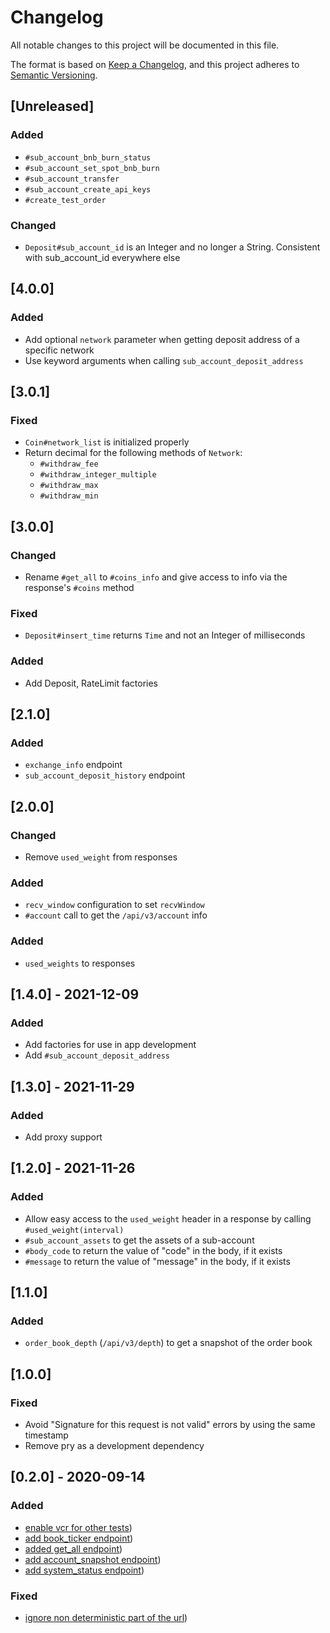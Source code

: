 # Changelog
All notable changes to this project will be documented in this file.

The format is based on [Keep a Changelog](https://keepachangelog.com/en/1.0.0/),
and this project adheres to [Semantic Versioning](https://semver.org/spec/v2.0.0.html).

## [Unreleased]
### Added
- `#sub_account_bnb_burn_status`
- `#sub_account_set_spot_bnb_burn`
- `#sub_account_transfer`
- `#sub_account_create_api_keys`
- `#create_test_order`

### Changed
- `Deposit#sub_account_id` is an Integer and no longer a String. Consistent with sub_account_id everywhere else

## [4.0.0]
### Added
- Add optional `network` parameter when getting deposit address of a specific network
- Use keyword arguments when calling `sub_account_deposit_address`

## [3.0.1]
### Fixed
- `Coin#network_list` is initialized properly
- Return decimal for the following methods of `Network`:
  - `#withdraw_fee`
  - `#withdraw_integer_multiple`
  - `#withdraw_max`
  - `#withdraw_min`

## [3.0.0]
### Changed
- Rename `#get_all` to `#coins_info` and give access to info via the response's `#coins` method

### Fixed
- `Deposit#insert_time` returns `Time` and not an Integer of milliseconds

### Added
- Add Deposit, RateLimit factories

## [2.1.0]
### Added
- `exchange_info` endpoint
- `sub_account_deposit_history` endpoint

## [2.0.0]
### Changed
- Remove `used_weight` from responses

### Added
- `recv_window` configuration to set `recvWindow`
- `#account` call to get the `/api/v3/account` info

### Added
- `used_weights` to responses

## [1.4.0] - 2021-12-09
### Added
- Add factories for use in app development
- Add `#sub_account_deposit_address`

## [1.3.0] - 2021-11-29
### Added
- Add proxy support

## [1.2.0] - 2021-11-26
### Added
- Allow easy access to the `used_weight` header in a response by calling `#used_weight(interval)`
- `#sub_account_assets` to get the assets of a sub-account
- `#body_code` to return the value of "code" in the body, if it exists
- `#message` to return the value of "message" in the body, if it exists

## [1.1.0]
### Added
- `order_book_depth` (`/api/v3/depth`) to get a snapshot of the order book

## [1.0.0]
### Fixed
- Avoid "Signature for this request is not valid" errors by using the same timestamp
- Remove pry as a development dependency

## [0.2.0] - 2020-09-14
### Added

- [enable vcr for other tests](/../../commit/aaf2fbb))
- [add book_ticker endpoint](/../../commit/bc7c896))
- [added get_all endpoint](/../../commit/b22fa3f))
- [add account_snapshot endpoint](/../../commit/e64826a))
- [add system_status endpoint](/../../commit/fbc3c36))

### Fixed
- [ignore non deterministic part of the url](/../../commit/647a822))
